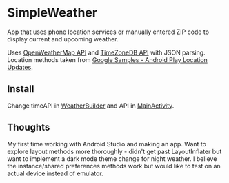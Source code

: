 # SimpleWeather
App that uses phone location services or manually entered ZIP code to display current and upcoming weather. 

Uses <a href="https://openweathermap.org/api">OpenWeatherMap API</a> and <a href="https://timezonedb.com/api">TimeZoneDB API</a> with JSON parsing. Location methods taken from <a href = "https://github.com/googlesamples/android-play-location/tree/master/LocationUpdates">Google Samples - Android Play Location Updates</a>.

## Install
Change timeAPI in [WeatherBuilder](app/src/main/java/com/example/kkloor/simpleweather/WeatherBuilder.java) and API in [MainActivity](app/src/main/java/com/example/kkloor/simpleweather/MainActivity.java).

## Thoughts
My first time working with Android Studio and making an app. Want to explore layout methods more thoroughly - didn't get past LayoutInflater but want to implement a dark mode theme change for night weather. I believe the instance/shared preferences methods work but would like to test on an actual device instead of emulator.
      
